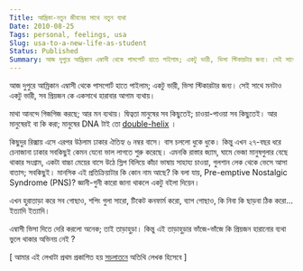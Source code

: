 ```yaml
---
Title: আম্রিকা-নতুন জীবনের সাথে নতুন ব্যথা
Date: 2010-08-25
Tags: personal, feelings, usa
Slug: usa-to-a-new-life-as-student
Status: Published
Summary: আজ দুপুরে আম্রিকান এম্বাসী থেকে পাসপোর্ট হাতে পাইলাম; একটু ভারী, ভিসা স্টিকারটার জন্য। সেই সাথে মনটাও একটু ভারী, সব প্রিয়জন কে একসাথে হারাবার আগাম ব্যথায়।
---
```


আজ দুপুরে আম্রিকান এম্বাসী থেকে পাসপোর্ট হাতে পাইলাম; একটু ভারী, ভিসা স্টিকারটার জন্য।
সেই সাথে মনটাও একটু ভারী, সব প্রিয়জন কে একসাথে হারাবার আগাম ব্যথায়।
 
মাথা আনন্দে গিজগিজ করছে; আর মন ব্যথায়।
দ্বিত্বতা মানুষের সব কিছুতেই; চাওয়া-পাওয়া সব কিছুতেই। আর মানুষেরই বা কি করা; মানুষের DNA টাই তো [double-helix](http://en.wikipedia.org/wiki/DNA) ।
 
কিছুদুর রিক্সায় এসে এরপর উঠলাম ঢাকার ঐতিহ্য ৬ নম্বর বাসে। বাস চললো ধুকে ধুকে। কিন্তু এখন ২৭-বছর ধরে চেনাজানা ঢাকার সবকিছুই কেমন যেনো ভাল লাগতে শুরু করেছে। এমনকি রাস্তার জ্যাম, ঘামে ভেজা মানুষগুলার বেছে থাকার সংগ্রাম, একটা বাচ্চা মেয়ের বাসে উঠে স্লিপ বিলিয়ে কাঁচা ভাষায় সাহায্য চাওয়া, গুলশান লেক থেকে ভেসে আসা বাতাস; সবকিছুই। মানসিক এই প্রতিক্রিয়াটার কি কোন নাম আছে? কি বলা যায়, Pre-emptive Nostalgic Syndrome (PNS)? জ্ঞানী-গুনী কারো জানা থাকলে একটু বইলা দিয়েন।
 
এখন হুরাতাড়া করে সব গোছাও, শপিং গুলা সারো, টিকেট কনফার্ম করো, ব্যাগ গোছাও, কি নিবা কি ছাড়বা ঠিক করো... ইত্যাদি ইত্যাদি।
 
এম্বাসী ভিসা দিতে দেরি করলো অনেক; তাই তাড়াহুড়া।
কিন্তু এই তাড়াহুড়ার ভাঁজে-ভাঁজে কি প্রিয়জন হারানোর ব্যথা ভুলে থাকার অভিনয় নেই ?

[ আমার এই লেখাটা প্রথম প্রকাশিত হয় [সচলাতনে](http://www.sachalayatan.com/guest_writer/34601) অতিথি লেখক হিসেবে ]
